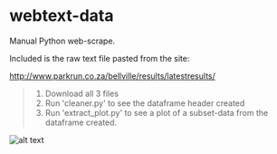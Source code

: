 # webtext-data
Manual Python web-scrape.

Included is the raw text file pasted from the site:

http://www.parkrun.co.za/bellville/results/latestresults/

> 1. Download all 3 files
> 2. Run 'cleaner.py' to see the dataframe header created
> 3. Run 'extract_plot.py' to see a plot of a subset-data from the dataframe created.


![alt text](https://raw.githubusercontent.com/username/projectname/branch/path/to/img.png)
